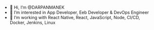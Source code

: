 - 👋 Hi, I’m @DARPANMANEK
- 👀 I’m interested in App Developer, Eeb Developer &             DevOps Engineer 
- 🌱 I’m working with React Native, React, JavaScript, Node, CI/CD, Docker, Jenkins, Linux

<!---
DARPANMANEK/DARPANMANEK is a ✨ special ✨ repository because its `README.md` (this file) appears on your GitHub profile.
You can click the Preview link to take a look at your changes.
--->
